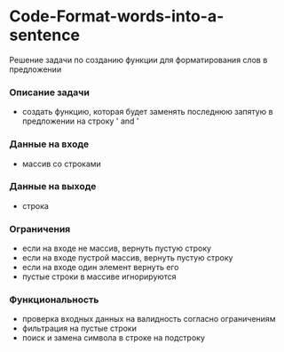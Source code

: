 # Code-Format-words-into-a-sentence

Решение задачи по созданию функции для форматирования слов в предложении

### Описание задачи
- создать функцию, которая будет заменять последнюю запятую в предложении на строку ' and '
### Данные на входе
- массив со строками
### Данные на выходе
- строка
### Ограничения
- если на входе не массив, вернуть пустую строку
- если на входе пустрой массив, вернуть пустую строку
- если на входе один элемент вернуть его
- пустые строки в массиве игнорируются
### Функциональность
- проверка входных данных на валидность согласно ограничениям
- фильтрация на пустые строки
- поиск и замена символа в строке на подстроку 